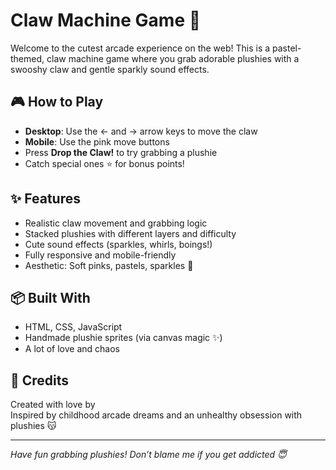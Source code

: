 # Claw Machine Game 🎀

Welcome to the cutest arcade experience on the web! This is a pastel-themed, claw machine game where you grab adorable plushies with a swooshy claw and gentle sparkly sound effects.

## 🎮 How to Play

- **Desktop**: Use the ← and → arrow keys to move the claw  
- **Mobile**: Use the pink move buttons  
- Press **Drop the Claw!** to try grabbing a plushie  
- Catch special ones ⭐ for bonus points!

## ✨ Features

- Realistic claw movement and grabbing logic  
- Stacked plushies with different layers and difficulty  
- Cute sound effects (sparkles, whirls, boings!)  
- Fully responsive and mobile-friendly  
- Aesthetic: Soft pinks, pastels, sparkles 🌸

## 📦 Built With

- HTML, CSS, JavaScript  
- Handmade plushie sprites (via canvas magic ✨)  
- A lot of love and chaos

## 💖 Credits

Created with love by   
Inspired by childhood arcade dreams and an unhealthy obsession with plushies 😽

---

*Have fun grabbing plushies! Don’t blame me if you get addicted 😇*
